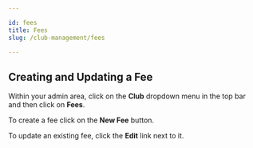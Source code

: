 ```yaml
---

id: fees  
title: Fees  
slug: /club-management/fees

---
```


## Creating and Updating a Fee

Within your admin area, click on the **Club** dropdown menu in the top bar and then click on **Fees**.

To create a fee click on the **New Fee** button.

To update an existing fee, click the **Edit** link next to it.
